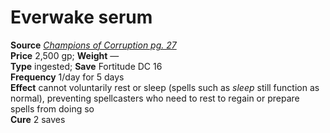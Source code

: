 # Everwake serum

**Source** [_Champions of Corruption pg. 27_](http://paizo.com/products/btpy991x?Pathfinder-Player-Companion-Champions-of-Corruption)  
**Price** 2,500 gp; **Weight** —  
**Type** ingested; **Save** Fortitude DC 16  
**Frequency** 1/day for 5 days  
**Effect** cannot voluntarily rest or sleep (spells such as _sleep_ still function as normal), preventing spellcasters who need to rest to regain or prepare spells from doing so  
**Cure** 2 saves